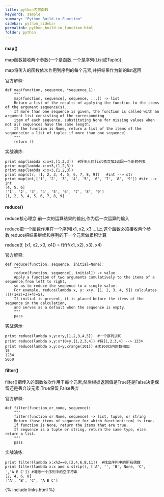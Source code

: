 ```yaml
---
title: python内置函数
keywords: sample
summary: "Python Build-in Function"
sidebar: python_sidebar
permalink: python_build-in_function.html
folder: python
---
```


#### map()

map函数接收两个参数(一个是函数,一个是序列(List或Tuple));

map将传入的函数依次作用到序列的每个元素,并把结果作为新的list返回

官方解释:

```
def map(function, sequence, *sequence_1):
    """
    map(function, sequence[, sequence, ...]) -> list
    Return a list of the results of applying the function to the items of the argument sequence(s).  
    If more than one sequence is given, the function is called with an argument list consisting of the corresponding 
    item of each sequence, substituting None for missing values when not all sequences have the same length.  
    If the function is None, return a list of the items of the sequence(or a list of tuples if more than one sequence).
    """
    return []
```

实战演练:

```
print map(lambda x:x+3,[1,2,3])  #将传入的list依次加3返回一个新的列表
print map(lambda x:x+3,(1,2,3))
print map(lambda x:x+3,{1,2,3})
print map(str, [1, 2, 3, 4, 5, 6, 7, 8, 9])   #int --> str
print map(int,['1', '2', '3', '4', '5', '6', '7', '8', '9']) #str --> int
[4, 5, 6]
['1', '2', '3', '4', '5', '6', '7', '8', '9']
[1, 2, 3, 4, 5, 6, 7, 8, 9]
```

#### reduce()

reduce核心理念:前一次的运算结果的输出,作为后一次运算的输入

reduce把一个函数作用在一个序列[x1, x2, x3 ...]上,这个函数必须接收两个参数,reduce把结果继续和序列的下一个元素做累积计算

reduce(f, [x1, x2, x3, x4]) = f(f(f(x1, x2), x3), x4)  

官方解释:

```
def reduce(function, sequence, initial=None): 
    """
    reduce(function, sequence[, initial]) -> value
    Apply a function of two arguments cumulatively to the items of a sequence,from left to right, 
    so as to reduce the sequence to a single value.
    For example, reduce(lambda x, y: x+y, [1, 2, 3, 4, 5]) calculates ((((1+2)+3)+4)+5).  
    If initial is present, it is placed before the items of the sequence in the calculation, 
    and serves as a default when the sequence is empty.
    """
    pass
```

实战演示:
```
print reduce(lambda x,y:x+y,[1,2,3,4,5])  #一个序列求和
print reduce(lambda x,y:x*10+y,[1,2,3,4]) #将[1,2,3,4] --> 1234
print reduce(lambda x,y:x+y,xrange(101)) #求100以内的数相加
15
1234
5050
```

#### filter()

filter()把传入的函数依次作用于每个元素,然后根据返回值是True还是False决定保留还是丢弃该元素,True保留,False丢弃

官方解释:

```
def filter(function_or_none, sequence): 
    """
    filter(function or None, sequence) -> list, tuple, or string
    Return those items of sequence for which function(item) is true.  
    If function is None, return the items that are true.  
    If sequence is a tuple or string, return the same type, else return a list.
    """
    pass
```

实战演练:

```
print filter(lambda x:x%2==0,[2,4,6,8,11])  #找出序列中的所有偶数
print filter(lambda x:x and x.strip(), ['A', '', 'B', None, 'C', '  ','A B C']) #清除一个序列中的空字符串
[2, 4, 6, 8]
['A', 'B', 'C', 'A B C']
```
{% include links.html %}
